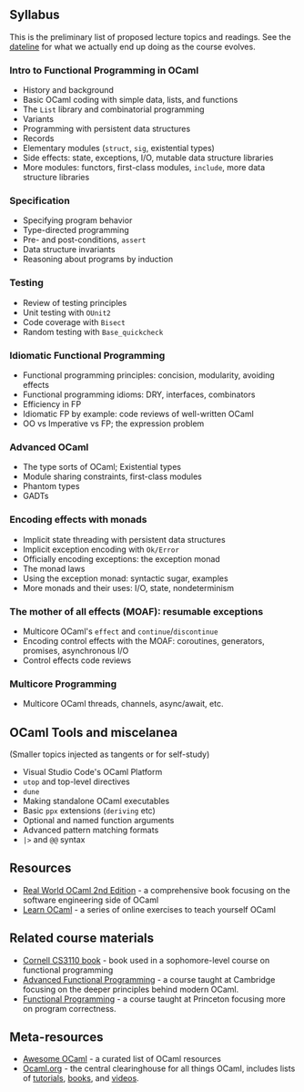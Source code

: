 ## Syllabus

This is the preliminary list of proposed lecture topics and readings. See the [dateline](dateline.html) for what we actually end up doing as the course evolves.

### Intro to Functional Programming in OCaml
* History and background
* Basic OCaml coding with simple data, lists, and functions
* The `List` library and combinatorial programming
* Variants
* Programming with persistent data structures
* Records
* Elementary modules (`struct`, `sig`, existential types) 
* Side effects: state, exceptions, I/O, mutable data structure libraries
* More modules: functors, first-class modules, `include`, more data structure libraries

### Specification
* Specifying program behavior
* Type-directed programming
* Pre- and post-conditions, `assert`
* Data structure invariants
* Reasoning about programs by induction

### Testing
* Review of testing principles
* Unit testing with `OUnit2`
* Code coverage with `Bisect`
* Random testing with `Base_quickcheck`

### Idiomatic Functional Programming
* Functional programming principles: concision, modularity, avoiding effects
* Functional programming idioms: DRY, interfaces, combinators
* Efficiency in FP
* Idiomatic FP by example: code reviews of well-written OCaml
* OO vs Imperative vs FP; the expression problem

###  Advanced OCaml
* The type sorts of OCaml; Existential types
* Module sharing constraints, first-class modules
* Phantom types
* GADTs

### Encoding effects with monads

* Implicit state threading with persistent data structures
* Implicit exception encoding with `Ok/Error`
* Officially encoding exceptions: the exception monad
* The monad laws
* Using the exception monad: syntactic sugar, examples
* More monads and their uses: I/O, state, nondeterminism

### The mother of all effects (MOAF): resumable exceptions
* Multicore OCaml's `effect` and `continue`/`discontinue`
* Encoding control effects with the MOAF: coroutines, generators, promises, asynchronous I/O
* Control effects code reviews

### Multicore Programming
* Multicore OCaml threads, channels, async/await, etc.
## OCaml Tools and miscelanea 
(Smaller topics injected as tangents or for self-study)

* Visual Studio Code's OCaml Platform
* `utop` and top-level directives
* `dune`
* Making standalone OCaml executables
* Basic `ppx` extensions (`deriving` etc)
* Optional and named function arguments
* Advanced pattern matching formats
* `|>` and `@@` syntax

##  Resources

* [Real World OCaml 2nd Edition](https://dev.realworldocaml.org/toc.html) - a comprehensive book focusing on the software engineering side of OCaml
* [Learn OCaml](https://ocaml-sf.org/learn-ocaml-public/) - a series of online exercises to teach yourself OCaml

## Related course materials
* [Cornell CS3110 book](https://www.cs.cornell.edu/courses/cs3110/2020sp/textbook/) - book used in a sophomore-level course on functional programming
* [Advanced Functional Programming](https://www.cl.cam.ac.uk/teaching/1718/L28/) - a course taught at Cambridge focusing on the deeper principles behind modern OCaml.
* [Functional Programming](https://www.cs.princeton.edu/courses/archive/fall21/cos326/schedule.php) - a course taught at Princeton focusing more on program correctness.

## Meta-resources
* [Awesome OCaml](https://github.com/ocaml-community/awesome-ocaml) - a curated list of OCaml resources
* [Ocaml.org](https://ocaml.org) - the central clearinghouse for all things OCaml, includes lists of [tutorials](https://ocaml.org/learn/tutorials/), [books](https://ocaml.org/learn/books.html), and [videos](https://ocaml.org/community/media.html).